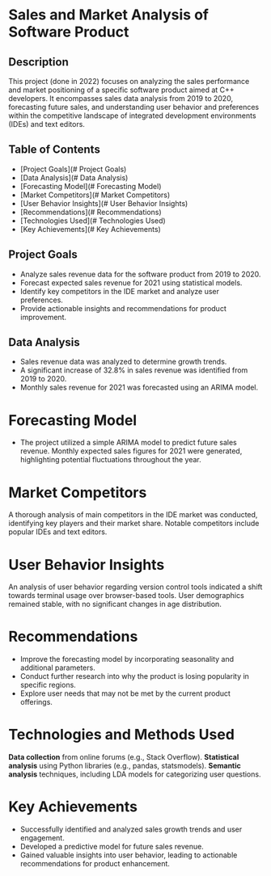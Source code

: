 # Sales and Market Analysis of Software Product
## Description
This project (done in 2022) focuses on analyzing the sales performance and market positioning of a specific software product aimed at C++ developers. It encompasses sales data analysis from 2019 to 2020, forecasting future sales, and understanding user behavior and preferences within the competitive landscape of integrated development environments (IDEs) and text editors.

## Table of Contents
- [Project Goals](# Project Goals)
- [Data Analysis](# Data Analysis)
- [Forecasting Model](# Forecasting Model)
- [Market Competitors](# Market Competitors)
- [User Behavior Insights](# User Behavior Insights)
- [Recommendations](# Recommendations)
- [Technologies Used](# Technologies Used)
- [Key Achievements](# Key Achievements)
## Project Goals
- Analyze sales revenue data for the software product from 2019 to 2020.
- Forecast expected sales revenue for 2021 using statistical models.
- Identify key competitors in the IDE market and analyze user preferences.
- Provide actionable insights and recommendations for product improvement.
## Data Analysis
- Sales revenue data was analyzed to determine growth trends.
- A significant increase of 32.8% in sales revenue was identified from 2019 to 2020.
- Monthly sales revenue for 2021 was forecasted using an ARIMA model.
# Forecasting Model
- The project utilized a simple ARIMA model to predict future sales revenue. Monthly expected sales figures for 2021 were generated, highlighting potential fluctuations throughout the year.
# Market Competitors
A thorough analysis of main competitors in the IDE market was conducted, identifying key players and their market share. Notable competitors include popular IDEs and text editors.
# User Behavior Insights
An analysis of user behavior regarding version control tools indicated a shift towards terminal usage over browser-based tools.
User demographics remained stable, with no significant changes in age distribution.
# Recommendations
- Improve the forecasting model by incorporating seasonality and additional parameters.
- Conduct further research into why the product is losing popularity in specific regions.
- Explore user needs that may not be met by the current product offerings.
# Technologies and Methods Used
**Data collection** from online forums (e.g., Stack Overflow). **Statistical analysis** using Python libraries (e.g., pandas, statsmodels). **Semantic analysis** techniques, including LDA models for categorizing user questions.
# Key Achievements
- Successfully identified and analyzed sales growth trends and user engagement.
- Developed a predictive model for future sales revenue.
- Gained valuable insights into user behavior, leading to actionable recommendations for product enhancement.
